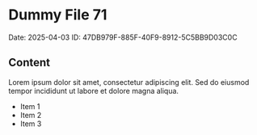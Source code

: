 # Dummy File 71

Date: 2025-04-03
ID: 47DB979F-885F-40F9-8912-5C5BB9D03C0C

## Content

Lorem ipsum dolor sit amet, consectetur adipiscing elit.
Sed do eiusmod tempor incididunt ut labore et dolore magna aliqua.

* Item 1
* Item 2
* Item 3

